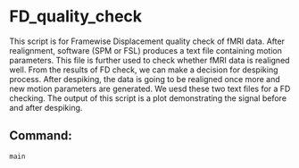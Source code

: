 # FD_quality_check
This script is for Framewise Displacement quality check of fMRI data. After realignment, software (SPM or FSL) produces a text file containing motion parameters. This file is further used to check whether fMRI data is realigned well. From the results of FD check, we can make a decision for despiking process. After despiking, the data is going to be realigned once more and new motion parameters are generated. We uesd these two text files for a FD checking. The output of this script is a plot demonstrating the signal before and after despiking.      

Command: 
-
```
main
```
